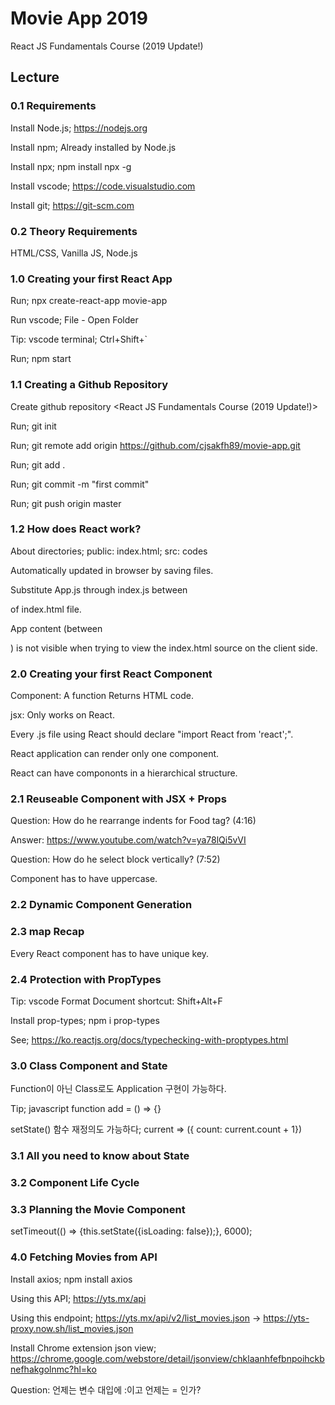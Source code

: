 # Movie App 2019

React JS Fundamentals Course (2019 Update!)

## Lecture

### 0.1 Requirements

Install Node.js; https://nodejs.org

Install npm; Already installed by Node.js

Install npx; npm install npx -g

Install vscode; https://code.visualstudio.com

Install git; https://git-scm.com

### 0.2 Theory Requirements

HTML/CSS, Vanilla JS, Node.js

### 1.0 Creating your first React App

Run; npx create-react-app movie-app

Run vscode; File - Open Folder

Tip: vscode terminal; Ctrl+Shift+`

Run; npm start

### 1.1 Creating a Github Repository

Create github repository <movie-app> <React JS Fundamentals Course (2019 Update!)>

Run; git init

Run; git remote add origin https://github.com/cjsakfh89/movie-app.git

Run; git add .

Run; git commit -m "first commit"

Run; git push origin master

### 1.2 How does React work?

About directories; public: index.html; src: codes

Automatically updated in browser by saving files.

Substitute App.js through index.js between <div id="root"></div> of index.html file.

App content (between <div id="root"></div>) is not visible when trying to view the index.html source on the client side.

### 2.0 Creating your first React Component

Component: A function Returns HTML code.

jsx: Only works on React.

Every .js file using React should declare "import React from 'react';".

React application can render only one component.

React can have compononts in a hierarchical structure.

### 2.1 Reuseable Component with JSX + Props

Question: How do he rearrange indents for Food tag? (4:16)

Answer: https://www.youtube.com/watch?v=ya78lQi5vVI

Question: How do he select block vertically? (7:52)

Component has to have uppercase.

### 2.2 Dynamic Component Generation

### 2.3 map Recap

Every React component has to have unique key.

### 2.4 Protection with PropTypes

Tip: vscode Format Document shortcut: Shift+Alt+F

Install prop-types; npm i prop-types

See; https://ko.reactjs.org/docs/typechecking-with-proptypes.html

### 3.0 Class Component and State

Function이 아닌 Class로도 Application 구현이 가능하다.

Tip; javascript function add = () => {}

setState() 함수 재정의도 가능하다; current => ({ count: current.count + 1})

### 3.1 All you need to know about State

### 3.2 Component Life Cycle

### 3.3 Planning the Movie Component

setTimeout(() => {this.setState({isLoading: false});}, 6000);

### 4.0 Fetching Movies from API

Install axios; npm install axios

Using this API; https://yts.mx/api

Using this endpoint; https://yts.mx/api/v2/list_movies.json -> https://yts-proxy.now.sh/list_movies.json

Install Chrome extension json view; https://chrome.google.com/webstore/detail/jsonview/chklaanhfefbnpoihckbnefhakgolnmc?hl=ko

Question: 언제는 변수 대입에 :이고 언제는 = 인가?